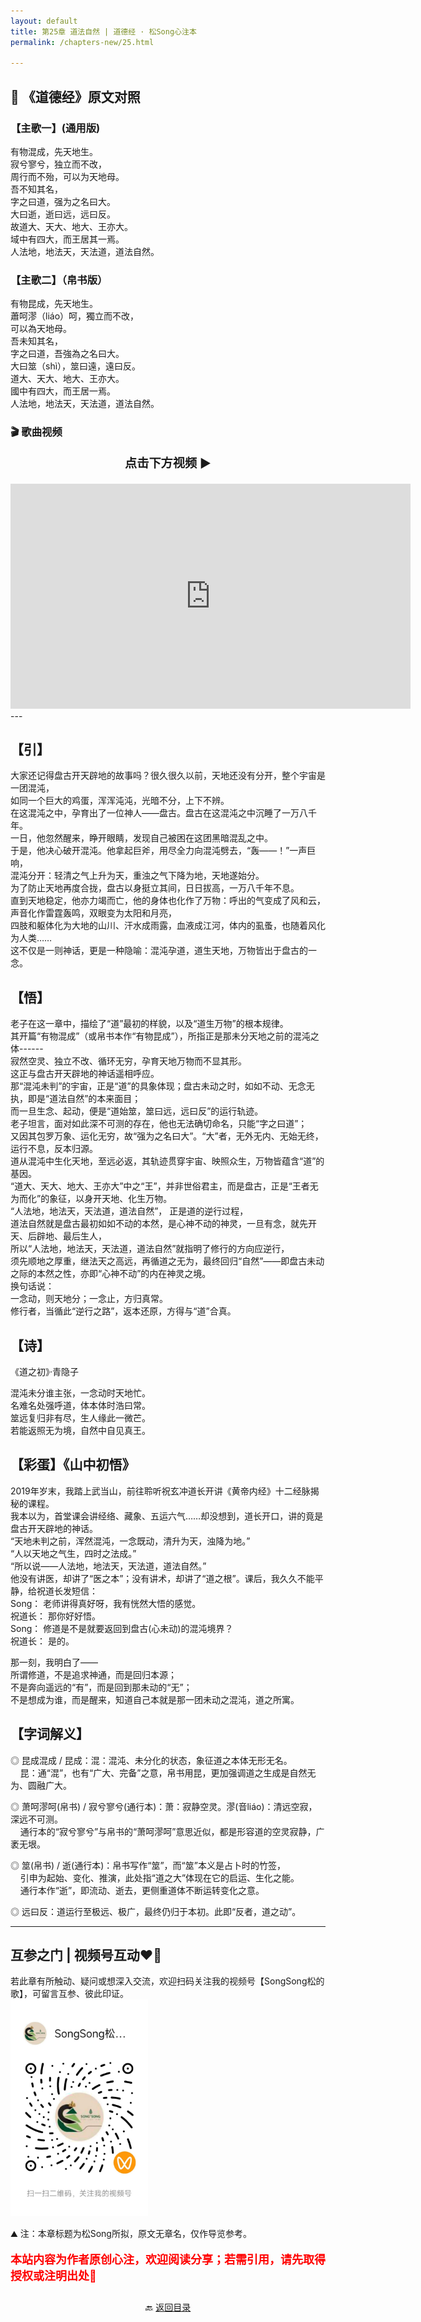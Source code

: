 ```yaml
---
layout: default
title: 第25章 道法自然 | 道德经 · 松Song心注本
permalink: /chapters-new/25.html

---
```


## 📜 《道德经》原文对照
### 【主歌一】(通用版) 
有物混成，先天地生。<br>
寂兮寥兮，独立而不改，<br>
周行而不殆，可以为天地母。<br>
吾不知其名，<br>
字之曰道，强为之名曰大。<br>
大曰逝，逝曰远，远曰反。<br>
故道大、天大、地大、王亦大。<br>
域中有四大，而王居其一焉。<br>
人法地，地法天，天法道，道法自然。<br>

### 【主歌二】（帛书版）
有物昆成，先天地生。<br>
蕭呵漻（liáo）呵，獨立而不改，<br>
可以為天地母。<br>
吾未知其名，<br>
字之曰道，吾強為之名曰大。<br>
大曰筮（shì），筮曰遠，遠曰反。<br>
道大、天大、地大、王亦大。<br>
國中有四大，而王居一焉。<br>
人法地，地法天，天法道，道法自然。<br>

### 🎬 歌曲视频
<p style="text-align:center; font-size:1.2rem; font-weight:bold;">
  点击下方视频 ▶️
</p>

<iframe
  src="https://streamable.com/e/sdqe1x"
  width="640"
  height="360"
  frameborder="0"
  allowfullscreen
  loading="lazy">
</iframe>
---

## 【引】
大家还记得盘古开天辟地的故事吗？很久很久以前，天地还没有分开，整个宇宙是一团混沌，<br>
如同一个巨大的鸡蛋，浑浑沌沌，光暗不分，上下不辨。<br>
在这混沌之中，孕育出了一位神人——盘古。盘古在这混沌之中沉睡了一万八千年。<br>
一日，他忽然醒来，睁开眼睛，发现自己被困在这团黑暗混乱之中。<br>
于是，他决心破开混沌。他拿起巨斧，用尽全力向混沌劈去，“轰——！”一声巨响，<br>
混沌分开：轻清之气上升为天，重浊之气下降为地，天地遂始分。<br>
为了防止天地再度合拢，盘古以身挺立其间，日日拔高，一万八千年不息。<br>
直到天地稳定，他亦力竭而亡，他的身体也化作了万物：呼出的气变成了风和云，声音化作雷霆轰鸣，双眼变为太阳和月亮，<br>
四肢和躯体化为大地的山川、汗水成雨露，血液成江河，体内的虱蚤，也随着风化为人类……<br>
这不仅是一则神话，更是一种隐喻：混沌孕道，道生天地，万物皆出于盘古的一念。<br>

## 【悟】
老子在这一章中，描绘了“道”最初的样貌，以及“道生万物”的根本规律。<br>
其开篇“有物混成”（或帛书本作“有物昆成”），所指正是那未分天地之前的混沌之体------<br>
寂然空灵、独立不改、循环无穷，孕育天地万物而不显其形。<br>
这正与盘古开天辟地的神话遥相呼应。<br>
那“混沌未判”的宇宙，正是“道”的具象体现；盘古未动之时，如如不动、无念无执，即是“道法自然”的本来面目；<br>
而一旦生念、起动，便是“道始筮，筮曰远，远曰反”的运行轨迹。<br>
老子坦言，面对如此深不可测的存在，他也无法确切命名，只能“字之曰道”；<br>
又因其包罗万象、运化无穷，故“强为之名曰大”。“大”者，无外无内、无始无终，运行不息，反本归源。<br>
道从混沌中生化天地，至远必返，其轨迹贯穿宇宙、映照众生，万物皆蕴含“道”的基因。<br>
“道大、天大、地大、王亦大”中之“王”，并非世俗君主，而是盘古，正是“王者无为而化”的象征，以身开天地、化生万物。<br>
“人法地，地法天，天法道，道法自然”， 正是道的逆行过程，<br>
道法自然就是盘古最初如如不动的本然，是心神不动的神灵，一旦有念，就先开天、后辟地、最后生人，<br>
所以“人法地，地法天，天法道，道法自然”就指明了修行的方向应逆行，<br>
须先顺地之厚重，继法天之高远，再循道之无为，最终回归“自然”——即盘古未动之际的本然之性，亦即“心神不动”的内在神灵之境。<br>
换句话说：<br>
一念动，则天地分；一念止，方归真常。<br>
修行者，当循此“逆行之路”，返本还原，方得与“道”合真。<br>

## 【诗】
《道之初》·青隐子<br>

混沌未分谁主张，一念动时天地忙。<br>
名难名处强呼道，体本体时浩曰常。<br>
筮远复归非有尽，生人缘此一微芒。<br>
若能返照无为境，自然中自见真王。<br>

## 【彩蛋】《山中初悟》
2019年岁末，我踏上武当山，前往聆听祝玄冲道长开讲《黄帝内经》十二经脉揭秘的课程。<br>
我本以为，首堂课会讲经络、藏象、五运六气……却没想到，道长开口，讲的竟是盘古开天辟地的神话。<br>
“天地未判之前，浑然混沌，一念既动，清升为天，浊降为地。”<br>
“人以天地之气生，四时之法成。”<br>
“所以说——人法地，地法天，天法道，道法自然。”<br>
他没有讲医，却讲了“医之本”；没有讲术，却讲了“道之根”。课后，我久久不能平静，给祝道长发短信：<br>
Song： 老师讲得真好呀，我有恍然大悟的感觉。<br>
祝道长： 那你好好悟。<br>
Song： 修道是不是就要返回到盘古(心未动)的混沌境界？<br>
祝道长： 是的。<br>

那一刻，我明白了——<br>
所谓修道，不是追求神通，而是回归本源；<br>
不是奔向遥远的“有”，而是回到那未动的“无”；<br>
不是想成为谁，而是醒来，知道自己本就是那一团未动之混沌，道之所寓。<br>

## 【字词解义】

◎ 昆成混成 / 昆成：混：混沌、未分化的状态，象征道之本体无形无名。<br>
&nbsp;&nbsp;&nbsp;&nbsp;昆：通“混”，也有“广大、完备”之意，帛书用昆，更加强调道之生成是自然无为、圆融广大。<br>

◎ 萧呵漻呵(帛书) / 寂兮寥兮(通行本)：萧：寂静空灵。漻(音liáo)：清远空寂，深远不可测。<br>
&nbsp;&nbsp;&nbsp;&nbsp;通行本的“寂兮寥兮”与帛书的“萧呵漻呵”意思近似，都是形容道的空灵寂静，广袤无垠。<br>

◎ 筮(帛书) / 逝(通行本)：帛书写作“筮”，而“筮”本义是占卜时的竹签，<br>
&nbsp;&nbsp;&nbsp;&nbsp;引申为起始、变化、推演，此处指“道之大”体现在它的启运、生化之能。<br>
&nbsp;&nbsp;&nbsp;&nbsp;通行本作“逝”，即流动、逝去，更侧重道体不断运转变化之意。<br>

◎ 远曰反：道运行至极远、极广，最终仍归于本初。此即“反者，道之动”。<br>

---
##  互参之门 | 视频号互动❤️🤝

若此章有所触动、疑问或想深入交流，欢迎扫码关注我的视频号【SongSong松的歌】，可留言互参、彼此印证。<br>
<img src="../img/qrcode_songsong.jpg" alt="扫码进入视频号" width="220">

⛰️ 注：本章标题为松Song所拟，原文无章名，仅作导览参考。<br>
<p style="color:red; font-size:18px; font-weight:bold;">
本站内容为作者原创心注，欢迎阅读分享；若需引用，请先取得授权或注明出处🙏
</p>

<p style="text-align:center; margin-top:2em;">
  🔙 <a href="{{ '/' | relative_url }}#catalog">返回目录</a>
</p>


